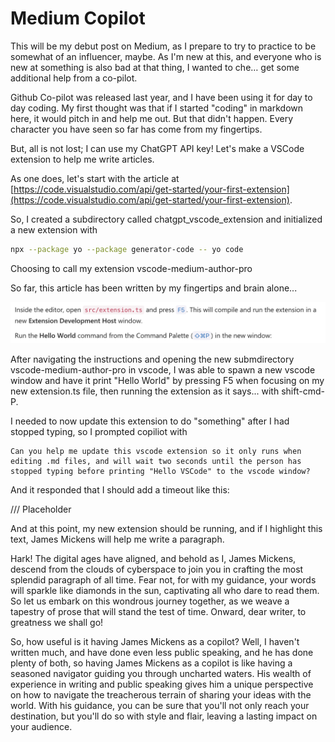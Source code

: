 # Medium Copilot

This will be my debut post on Medium, as I prepare to try to practice to be somewhat of an influencer, maybe.
As I'm new at this, and everyone who is new at something is also bad at that thing, I wanted to che… get some additional help from a co-pilot.

Github Co-pilot was released last year, and I have been using it for day to day coding. My first thought was that if I started "coding"
in markdown here, it would pitch in and help me out. But that didn't happen. Every character you have seen so far has come from my fingertips.

But, all is not lost; I can use my ChatGPT API key! Let's make a VSCode extension to help me write articles.

As one does, let's start with the article at [https://code.visualstudio.com/api/get-started/your-first-extension](https://code.visualstudio.com/api/get-started/your-first-extension).

So, I created a subdirectory called chatgpt_vscode_extension and initialized a new extension with

```sh
npx --package yo --package generator-code -- yo code
```

Choosing to call my extension vscode-medium-author-pro

So far, this article has been written by my fingertips and brain alone...

![First steps](images/extension-first.png)

After navigating the instructions and opening the new submdirectory vscode-medium-author-pro in vscode, I was able to spawn a new vscode window and have it print "Hello World" by pressing F5 when focusing on my new extension.ts file, then running the extension as it says... with shift-cmd-P.

I needed to now update this extension to do "something" after I had stopped typing, so I prompted copiliot with

```prompt
Can you help me update this vscode extension so it only runs when
editing .md files, and will wait two seconds until the person has
stopped typing before printing "Hello VSCode" to the vscode window?
```

And it responded that I should add a timeout like this:

/// Placeholder

And at this point, my new extension should be running, and if I highlight this text, James Mickens will help me write a paragraph.

Hark! The digital ages have aligned, and behold as I, James Mickens, descend from the clouds of cyberspace to join you in crafting the most splendid paragraph of all time. Fear not, for with my guidance, your words will sparkle like diamonds in the sun, captivating all who dare to read them. So let us embark on this wondrous journey together, as we weave a tapestry of prose that will stand the test of time. Onward, dear writer, to greatness we shall go!

So, how useful is it having James Mickens as a copilot? Well, I haven't written much, and have done even less public speaking, and he has done plenty of both, so having James Mickens as a copilot is like having a seasoned navigator guiding you through uncharted waters. His wealth of experience in writing and public speaking gives him a unique perspective on how to navigate the treacherous terrain of sharing your ideas with the world. With his guidance, you can be sure that you'll not only reach your destination, but you'll do so with style and flair, leaving a lasting impact on your audience.
